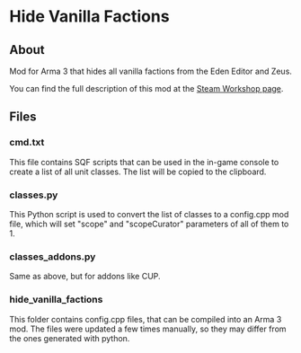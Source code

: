 # Hide Vanilla Factions

## About
Mod for Arma 3 that hides all vanilla factions from the Eden Editor and Zeus.

You can find the full description of this mod at the [Steam Workshop page](https://steamcommunity.com/sharedfiles/filedetails/?id=3004812313).

## Files

### cmd.txt
This file contains SQF scripts that can be used in the in-game console to create a list of all unit classes. The list will be copied to the clipboard.

### classes.py
This Python script is used to convert the list of classes to a config.cpp mod file, which will set "scope" and "scopeCurator" parameters of all of them to 1.

### classes_addons.py
Same as above, but for addons like CUP.

### hide_vanilla_factions
This folder contains config.cpp files, that can be compiled into an Arma 3 mod. The files were updated a few times manually, so they may differ from the ones generated with python.
